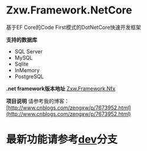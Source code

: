 # Zxw.Framework.NetCore
基于EF Core的Code First模式的DotNetCore快速开发框架


**支持的数据库**
* SQL Server
* MySQL
* Sqlite
* InMemory
* PostgreSQL


**.net framework版本地址**
[Zxw.Framework.Nfx](https://github.com/VictorTzeng/Zxw.Framework.Nfx)



**项目说明**
请参考我的博客：[http://www.cnblogs.com/zengxw/p/7673952.html](http://www.cnblogs.com/zengxw/p/7673952.html)


# 最新功能请参考[dev](https://github.com/VictorTzeng/Zxw.Framework.NetCore/tree/dev)分支
